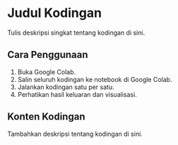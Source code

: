 
# Judul Kodingan

Tulis deskripsi singkat tentang kodingan di sini.

## Cara Penggunaan

1. Buka Google Colab.
2. Salin seluruh kodingan ke notebook di Google Colab.
3. Jalankan kodingan satu per satu.
4. Perhatikan hasil keluaran dan visualisasi.

## Konten Kodingan

Tambahkan deskripsi tentang kodingan di sini.
